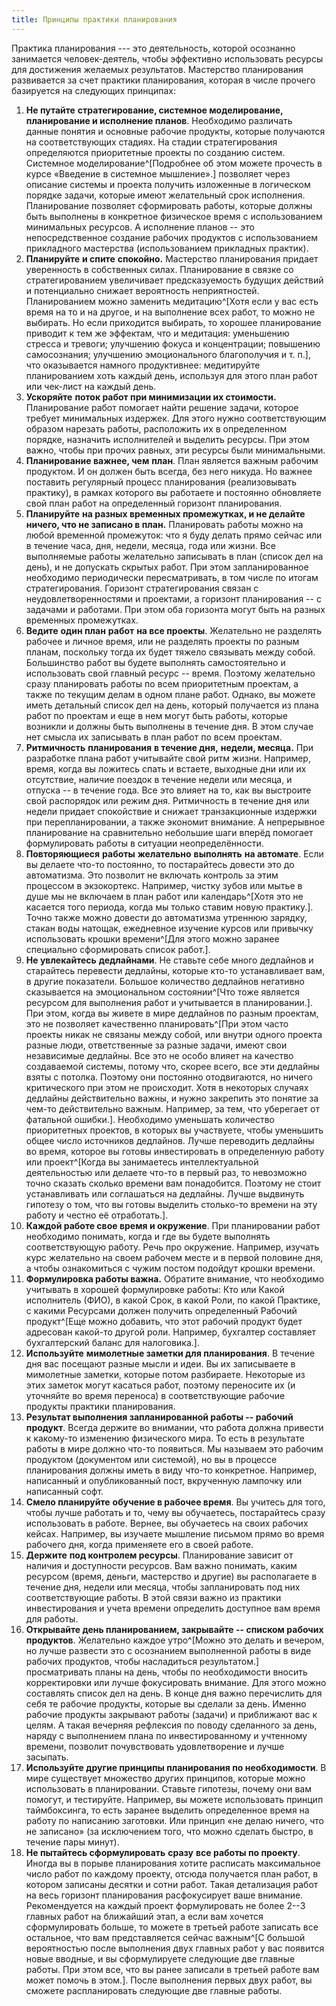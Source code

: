 ```yaml
---
title: Принципы практики планирования
---
```


Практика планирования --- это деятельность, которой осознанно занимается
человек-деятель, чтобы эффективно использовать ресурсы для достижения
желаемых результатов. Мастерство планирования развивается за счет
практики планирования, которая в числе прочего базируется на следующих
принципах:

1.  **Не путайте** **стратегирование, системное моделирование,
    планирование и исполнение планов**. Необходимо различать данные
    понятия и основные рабочие продукты, которые получаются на
    соответствующих стадиях. На стадии стратегирования определяются
    приоритетные проекты по созданию систем. Системное
    моделирование^[Подробнее об этом можете прочесть в
    курсе «Введение в системное мышление».] позволяет
    через описание системы и проекта получить изложенные в логическом
    порядке задачи, которые имеют желательный срок исполнения.
    Планирование позволяет сформировать работы, которые должны быть
    выполнены в конкретное физическое время с использованием минимальных
    ресурсов. А исполнение планов -- это непосредственное создание
    рабочих продуктов с использованием прикладного мастерства
    (использованием прикладных практик).
2.  **Планируйте** **и спите** **спокойно.** Мастерство планирования
    придает уверенность в собственных силах. Планирование в связке со
    стратегированием увеличивает предсказуемость будущих действий и
    потенциально снижает вероятность неприятностей. Планированием можно
    заменить медитацию^[Хотя если у вас есть время на то
    и на другое, и на выполнение всех работ, то можно не выбирать. Но
    если приходится выбирать, то хорошее планирование приводит к тем же
    эффектам, что и медитация: уменьшению стресса и тревоги; улучшению
    фокуса и концентрации; повышению самосознания; улучшению
    эмоционального благополучия и т. п.], что оказывается
    намного продуктивнее: медитируйте планированием хоть каждый день,
    используя для этого план работ или чек-лист на каждый день.
3.  **Ускоряйте** **поток работ при минимизации их стоимости.**
    Планирование работ помогает найти решение задачи, которое требует
    минимальных издержек. Для этого нужно соответствующим образом
    нарезать работы, расположить их в определенном порядке, назначить
    исполнителей и выделить ресурсы. При этом важно, чтобы при прочих
    равных, эти ресурсы были минимальными.
4.  **Планирование важнее, чем** **план**. План является важным рабочим
    продуктом. И он должен быть всегда, без него никуда. Но важнее
    поставить регулярный процесс планирования (реализовывать практику),
    в рамках которого вы работаете и постоянно обновляете свой план
    работ на определенный горизонт планирования.
5.  **Планируйте** **на разных временных промежутках, и не делайте
    ничего, что не записано в план.** Планировать работы можно на любой
    временной промежуток: что я буду делать прямо сейчас или в течение
    часа, дня, недели, месяца, года или жизни. Все выполняемые работы
    желательно записывать в план (список дел на день), и не допускать
    скрытых работ. При этом запланированное необходимо периодически
    пересматривать, в том числе по итогам стратегирования. Горизонт
    стратегирования связан с неудовлетворенностями и проектами, а
    горизонт планирования -- с задачами и работами. При этом оба
    горизонта могут быть на разных временных промежутках.
6.  **Ведите** **один план** **работ** **на все проекты**. Желательно не
    разделять рабочее и личное время, или не разделять проекты по разным
    планам, поскольку тогда их будет тяжело связывать между собой.
    Большинство работ вы будете выполнять самостоятельно и использовать
    свой главный ресурс -- время. Поэтому желательно сразу планировать
    работы по всем приоритетным проектам, а также по текущим делам в
    одном плане работ. Однако, вы можете иметь детальный список дел на
    день, который получается из плана работ по проектам и еще в нем
    могут быть работы, которые возникли и должны быть выполнены в
    течение дня. В этом случае нет смысла их записывать в план работ по
    всем проектам.
7.  **Ритмичность** **планирования** **в течение дня,** **недели,
    месяца.** При разработке плана работ учитывайте свой ритм жизни.
    Например, время, когда вы ложитесь спать и встаете, выходные дни или
    их отсутствие, наличие поездок в течение недели или месяца, и
    отпуска -- в течение года. Все это влияет на то, как вы выстроите
    свой распорядок или режим дня. Ритмичность в течение дня или недели
    придает спокойствие и снижает транзакционные издержки при
    перепланировании, а также экономит внимание. А непрерывное
    планирование на сравнительно небольшие шаги вперёд помогает
    формулировать работы в ситуации неопределённости.
8.  **Повторяющиеся** **работы** **желательно** **выполнять** **на
    автомате**. Если вы делаете что-то постоянно, то постарайтесь
    довести это до автоматизма. Это позволит не включать контроль за
    этим процессом в экзокортекс. Например, чистку зубов или мытье в
    душе мы не включаем в план работ или календарь^[Хотя
    это не касается того периода, когда мы только ставим новую
    практику.]. Точно также можно довести до автоматизма
    утреннюю зарядку, стакан воды натощак, ежедневное изучение курсов
    или привычку использовать крошки времени^[Для этого
    можно заранее специально сформировать список работ.].
9.  **Не увлекайтесь** **дедлайнами**. Не ставьте себе много дедлайнов и
    старайтесь перевести дедлайны, которые кто-то устанавливает вам, в
    другие показатели. Большое количество дедлайнов негативно
    сказывается на эмоциональном состоянии^[Что тоже
    является ресурсом для выполнения работ и учитывается в
    планировании.]. При этом, когда вы живете в мире
    дедлайнов по разным проектам, это не позволяет качественно
    планировать^[При этом часто проекты никак не связаны
    между собой, или внутри одного проекта разные люди, ответственные за
    разные задачи, имеют свои независимые дедлайны. Все это не особо
    влияет на качество создаваемой системы, потому что, скорее всего,
    все эти дедлайны взяты с потолка. Поэтому они постоянно
    отодвигаются, но ничего критического при этом не происходит. Хотя в
    некоторых случаях дедлайны действительно важны, и нужно закрепить
    это понятие за чем-то действительно важным. Например, за тем, что
    уберегает от фатальной ошибки.]. Необходимо уменьшать
    количество приоритетных проектов, в которых вы участвуете, чтобы
    уменьшить общее число источников дедлайнов. Лучше переводить
    дедлайны во время, которое вы готовы инвестировать в определенную
    работу или проект^[Когда вы занимаетесь
    интеллектуальной деятельностью или делаете что-то в первый раз, то
    невозможно точно сказать сколько времени вам понадобится. Поэтому не
    стоит устанавливать или соглашаться на дедлайны. Лучше выдвинуть
    гипотезу о том, что вы готовы выделить столько-то времени на эту
    работу и честно её отработать.].
10. **Каждой работе свое время и окружение**. При планировании работ
    необходимо понимать, когда и где вы будете выполнять соответствующую
    работу. Речь про окружение. Например, изучать курс желательно на
    своем рабочем месте и в первой половине дня, а чтобы ознакомиться с
    чужим постом подойдут крошки времени.
11. **Формулировка работы важна.** Обратите внимание, что необходимо
    учитывать в хорошей формулировке работы: Кто или Какой исполнитель
    (ФИО), в какой Срок, в какой Роли, по какой Практике, с какими
    Ресурсами должен получить определенный Рабочий
    продукт^[Еще можно добавить, что этот рабочий
    продукт будет адресован какой-то другой роли. Например, бухгалтер
    составляет бухгалтерский баланс для налоговика.].
12. **Используйте** **мимолетные заметки для планирования**. В течение
    дня вас посещают разные мысли и идеи. Вы их записываете в мимолетные
    заметки, которые потом разбираете. Некоторые из этих заметок могут
    касаться работ, поэтому переносите их (и уточняйте во время
    переноса) в соответствующие рабочие продукты практики планирования.
13. **Результат выполнения запланированной работы -- рабочий продукт**.
    Всегда держите во внимании, что работа должна привести к какому-то
    изменению физического мира. То есть в результате работы в мире
    должно что-то появиться. Мы называем это рабочим продуктом
    (документом или системой), но вы в процессе планирования должны
    иметь в виду что-то конкретное. Например, написанный и
    опубликованный пост, вкрученную лампочку или написанный софт.
14. **Смело планируйте** **обучение в рабочее время**. Вы учитесь для
    того, чтобы лучше работать и то, чему вы обучаетесь, постарайтесь
    сразу использовать в работе. Вернее, вы обучаетесь на своих рабочих
    кейсах. Например, вы изучаете мышление письмом прямо во время
    рабочего дня, когда применяете его в своей работе.
15. **Держите** **под контролем ресурсы**. Планирование зависит от
    наличия и доступности ресурсов. Вам важно понимать, каким ресурсом
    (время, деньги, мастерство и другие) вы располагаете в течение дня,
    недели или месяца, чтобы запланировать под них соответствующие
    работы. В этой связи важно из практики инвестирования и учета
    времени определить доступное вам время для работы.
16. **Открывайте день планированием, закрывайте -- списком рабочих
    продуктов**. Желательно каждое утро^[Можно это
    делать и вечером, но лучше развести это с осознанием выполненной
    работы в виде рабочих продуктов, чтобы насладиться
    результатом.] просматривать планы на день, чтобы по
    необходимости вносить корректировки или лучше фокусировать внимание.
    Для этого можно составлять список дел на день. В конце дня важно
    перечислить для себя те рабочие продукты, которые вы сделали за
    день. Именно рабочие продукты закрывают работы (задачи) и приближают
    вас к целям. А такая вечерняя рефлексия по поводу сделанного за
    день, наряду с выполнением плана по инвестированному и учтенному
    времени, позволит почувствовать удовлетворение и лучше засыпать.
17. **Используйте другие принципы планирования по необходимости**. В
    мире существует множество других принципов, которые можно
    использовать в планировании. Ставьте гипотезы, почему они вам
    помогут, и тестируйте. Например, вы можете использовать принцип
    таймбоксинга, то есть заранее выделить определенное время на работу
    по написанию заготовки. Или принцип «не делаю ничего, что не
    записано» (за исключением того, что можно сделать быстро, в течение
    пары минут).
18. **Не пытайтесь сформулировать** **сразу** **все работы по проекту**.
    Иногда вы в порыве планирования хотите расписать максимальное число
    работ по каждому проекту, отсюда получается план работ, в котором
    записаны десятки и сотни работ. Такая детализация работ на весь
    горизонт планирования расфокусирует ваше внимание. Рекомендуется на
    каждый проект формулировать не более 2--3 главных работ на ближайший
    этап, а если вам хочется сформулировать больше, то можете в третьей
    работе записать все остальное, что вам представляется сейчас
    важным^[С большой вероятностью после выполнения двух
    главных работ у вас появится новые вводные, и вы сформулируете
    следующие две главные работы. При этом все, что вы ранее записали в
    третьей работе вам может помочь в этом.]. После
    выполнения первых двух работ, вы сможете распланировать следующие
    две главные работы.

